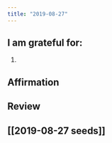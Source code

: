 ```yaml
---
title: "2019-08-27"
---
```

## I am grateful for:
1. 

## Affirmation

## Review



## [[2019-08-27 seeds]]
